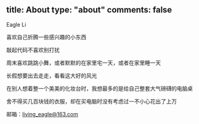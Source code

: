 title: About
type: "about"
comments: false
---
Eagle Li

喜欢自己折腾一些感兴趣的小东西

敲起代码不喜欢别打扰

周末喜欢跳跳小舞，或者默默的在家里宅一天，或者在家里睡一天

长假想要出去走走，看看这大好的风光

在别人想着整一个美美的化妆台时，我想最多的是给自己整套大气磅礴的电脑桌

舍不得买几百块钱的衣服，却在买电脑时没有考虑过一不小心花出了上万




邮箱：liying_eagle@163.com